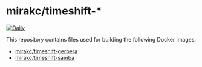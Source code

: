 # mirakc/timeshift-*

[![Daily](https://github.com/mirakc/docker-timeshift-x/actions/workflows/daily.yml/badge.svg?branch=main)](https://github.com/mirakc/docker-timeshift-x/actions/workflows/daily.yml)

This repository contains files used for building the following Docker images:

* [mirakc/timeshift-gerbera](https://hub.docker.com/r/mirakc/timeshift-gerbera)
* [mirakc/timeshift-samba](https://hub.docker.com/r/mirakc/timeshift-samba)
